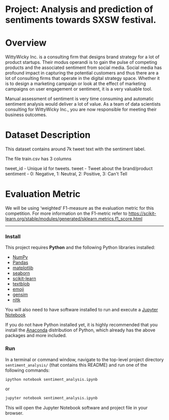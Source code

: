 # Project: Analysis and prediction of sentiments towards SXSW festival.

# Overview
WittyWicky Inc. is a consulting firm that designs brand strategy for a lot of product startups. Their modus operandi is to gain the pulse of competing products and the associated sentiment from social media. Social media has profound impact in capturing the potential customers and thus there are a lot of consulting firms that operate in the digital strategy space. Whether it is to design a marketing campaign or look at the effect of marketing campaigns on user engagement or sentiment, it is a very valuable tool.

Manual assessment of sentiment is very time consuming and automatic sentiment analysis would deliver a lot of value. As a team of data scientists consulting for WittyWicky Inc., you are now responsible for meeting their business outcomes.

# Dataset Description
This dataset contains around 7k tweet text with the sentiment label.

The file train.csv has 3 columns

tweet_id - Unique id for tweets. tweet - Tweet about the brand/product sentiment - 0: Negative, 1: Neutral, 2: Positive, 3: Can't Tell

# Evaluation Metric
We will be using ‘weighted’ F1-measure as the evaluation metric for this competition. For more information on the F1-metric refer to https://scikit-learn.org/stable/modules/generated/sklearn.metrics.f1_score.html
___
### Install

This project requires **Python** and the following Python libraries installed:

- [NumPy](http://www.numpy.org/)
- [Pandas](http://pandas.pydata.org/)
- [matplotlib](http://matplotlib.org/)
- [seaborn](https://seaborn.pydata.org/)
- [scikit-learn](https://scikit-learn.org/stable/)
- [textblob](https://textblob.readthedocs.io/en/dev/)
- [emoji](https://pypi.org/project/emoji/)
- [gensim](https://radimrehurek.com/gensim/)
- [nltk](https://www.nltk.org/)

You will also need to have software installed to run and execute a [Jupyter Notebook](http://ipython.org/notebook.html)

If you do not have Python installed yet, it is highly recommended that you install the [Anaconda](http://continuum.io/downloads) distribution of Python, which already has the above packages and more included. 

### Run

In a terminal or command window, navigate to the top-level project directory `sentiment_analysis/` (that contains this README) and run one of the following commands:

```bash
ipython notebook sentiment_analysis.ipynb
```  
or
```bash
jupyter notebook sentiment_analysis.ipynb
```

This will open the Jupyter Notebook software and project file in your browser.
